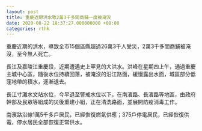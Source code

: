 ```yaml
---
layout: post
title: 重慶近期洪水致2萬3千多間商鋪一度被淹沒
date: 2020-08-22 18:37:27.000000000 +08:00
categories: rthk
---
```


重慶近期的洪水，導致全市15個區縣超過26萬3千人受災，2萬3千多間商鋪被淹沒，至今無人死亡。

長江及嘉陵江重慶段，近期遭遇史上罕見的大洪水。洪峰在星期四上午，通過重慶主城中心區，隨後水位持續回落，被淹沒的沿江路面，緩慢露出水面，城區部分低窪地帶的積水，逐漸退去。

長江寸灘水文站水位，今早退至警戒水位以下。在南濱路、長濱路等地區，由政府幹部及民眾等組成的災後重建小組，正在清洗路面，並展開防疫消毒工作。

南濱路沿線1萬5千多戶居民，已經恢復燃氣供應；375戶停電居民，已經恢復供電，停水居民全部恢復正常供水。
